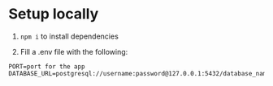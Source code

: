 # Setup locally

1. `npm i` to install dependencies

2. Fill a .env file with the following:
```env
PORT=port for the app
DATABASE_URL=postgresql://username:password@127.0.0.1:5432/database_name
```